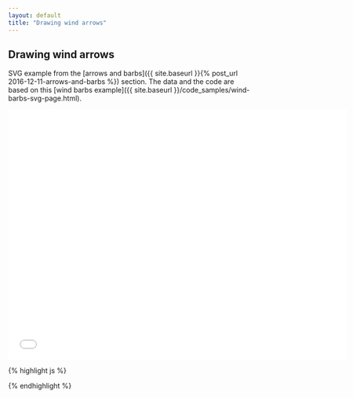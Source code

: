 ```yaml
---
layout: default
title: "Drawing wind arrows"
---
```

Drawing wind arrows
--------------------------
SVG example from the [arrows and barbs]({{ site.baseurl }}{% post_url 2016-12-11-arrows-and-barbs %}) section. The data and the code are based on this [wind barbs example]({{ site.baseurl }}/code_samples/wind-barbs-svg-page.html).

<iframe frameborder="no" border="0" scrolling="no" marginwidth="0" marginheight="0" width="690" height="510" src="{{ site.baseurl }}/code_samples/wind-arrows-svg.html"></iframe>

{% highlight js %}
<!DOCTYPE html>
<meta charset="utf-8">
<body>

<script src="https://d3js.org/d3.v4.min.js"></script>
<script src="geotiff.min.js"></script>
<script src="http://d3js.org/topojson.v1.min.js"></script>
<script src="https://d3js.org/d3-scale-chromatic.v1.min.js"></script>

<script>
var width = 680,
    height = 500,
    arrowSize = 30;

var projection = d3.geoConicConformal()
    .rotate([-33, -5])
    .center([0, 34.83158])
    .scale(2000)
    .translate([width / 2, height / 2]);

var path = d3.geoPath()
    .projection(projection);

var svg = d3.select("body").append("svg")
    .attr("width", width)
    .attr("height", height);

d3.request("gfs.tiff")
  .responseType('arraybuffer')
  .get(function(error, tiffData){
d3.json("world-110m.json", function(error, topojsonData) {

  var countries = topojson.feature(topojsonData, topojsonData.objects.countries);
  svg.insert("path", ".map")
      .datum(countries)
      .attr("d", path)
      .style("fill", "#ccc")
      .style("stroke", "#777");

  var tiff = GeoTIFF.parse(tiffData.response);
  var image = tiff.getImage();
  var rasters = image.readRasters();
  var tiepoint = image.getTiePoints()[0];
  var pixelScale = image.getFileDirectory().ModelPixelScale;
  var geoTransform = [tiepoint.x, pixelScale[0], 0, tiepoint.y, 0, -1*pixelScale[1]];

  var uData = new Array(image.getHeight());
  var vData = new Array(image.getHeight());
  var spdData = new Array(image.getHeight());
  var maxSpd = 0;
  for (var j = 0; j<image.getHeight(); j++){
      uData[j] = new Array(image.getWidth());
      vData[j] = new Array(image.getWidth());
      spdData[j] = new Array(image.getWidth());
      for (var i = 0; i<image.getWidth(); i++){
          uData[j][i] = rasters[0][i + j*image.getWidth()];
          vData[j][i] = rasters[1][i + j*image.getWidth()];
          spdData[j][i] = 1.943844492 * Math.sqrt(uData[j][i]*uData[j][i] + vData[j][i]*vData[j][i]);
          if (spdData[j][i]>maxSpd){
            maxSpd = spdData[j][i];
          }
      }
  }

  var colorScale = d3.scaleSequential(d3.interpolateBuPu)
      .domain([0, maxSpd]);
  var sizeScale = d3.scaleLinear()
      .domain([0, maxSpd])
      .range([0.5, 1.3]);

  var xPos = d3.range(arrowSize, width, arrowSize);
  var yPos = d3.range(arrowSize, height, arrowSize);

  xPos.forEach(function(x){
    yPos.forEach(function(y){
      var coords = projection.invert([x,y]);
      var px = Math.round((coords[0] - geoTransform[0]) / geoTransform[1]);
      var py = Math.round((coords[1] - geoTransform[3]) / geoTransform[5]);

      var angle = (180/Math.PI) * Math.atan2(-vData[py][px],uData[py][px]);
      var spd = spdData[py][px];
      svg.append("path")
        .attr("d", "M"+-arrowSize/2+",0L"+arrowSize/5+","+arrowSize/6+"L"+arrowSize/5+","+arrowSize/3+"L"+arrowSize/2+",0L"+arrowSize/5+","+(-arrowSize/3)+"L"+arrowSize/5+","+(-arrowSize/6)+"Z")
        .style("fill", colorScale(spd))
        .style("stroke", "#444")
        .attr("transform", "translate("+x+", "+y+")rotate("+angle+")scale("+sizeScale(spd)+")");;
    });
  });


});
});
</script>
</body>
{% endhighlight %}
